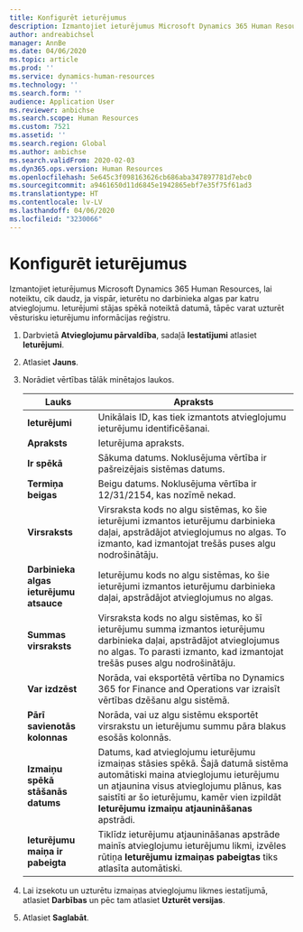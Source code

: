 ```yaml
---
title: Konfigurēt ieturējumus
description: Izmantojiet ieturējumus Microsoft Dynamics 365 Human Resources, lai noteiktu, cik daudz, ja vispār, ieturētu no darbinieka algas par katru atvieglojumu.
author: andreabichsel
manager: AnnBe
ms.date: 04/06/2020
ms.topic: article
ms.prod: ''
ms.service: dynamics-human-resources
ms.technology: ''
ms.search.form: ''
audience: Application User
ms.reviewer: anbichse
ms.search.scope: Human Resources
ms.custom: 7521
ms.assetid: ''
ms.search.region: Global
ms.author: anbichse
ms.search.validFrom: 2020-02-03
ms.dyn365.ops.version: Human Resources
ms.openlocfilehash: 5e645c3f098163626cb686aba347897781d7ebc0
ms.sourcegitcommit: a9461650d11d6845e1942865ebf7e35f75f61ad3
ms.translationtype: HT
ms.contentlocale: lv-LV
ms.lasthandoff: 04/06/2020
ms.locfileid: "3230066"
---
```

# <a name="configure-deductions"></a>Konfigurēt ieturējumus

Izmantojiet ieturējumus Microsoft Dynamics 365 Human Resources, lai noteiktu, cik daudz, ja vispār, ieturētu no darbinieka algas par katru atvieglojumu. Ieturējumi stājas spēkā noteiktā datumā, tāpēc varat uzturēt vēsturisku ieturējumu informācijas reģistru. 

1. Darbvietā **Atvieglojumu pārvaldība**, sadaļā **Iestatījumi** atlasiet **Ieturējumi**.

2. Atlasiet **Jauns**.

3. Norādiet vērtības tālāk minētajos laukos.

   | Lauks | Apraksts |
   | --- | --- |
   | **Ieturējumi** | Unikālais ID, kas tiek izmantots atvieglojumu ieturējumu identificēšanai. |
   | **Apraksts** | Ieturējuma apraksts. |
   | **Ir spēkā** | Sākuma datums. Noklusējuma vērtība ir pašreizējais sistēmas datums. |
   | **Termiņa beigas** | Beigu datums. Noklusējuma vērtība ir 12/31/2154, kas nozīmē nekad. |
   | **Virsraksts** | Virsraksta kods no algu sistēmas, ko šie ieturējumi izmantos ieturējumu darbinieka daļai, apstrādājot atvieglojumus no algas. To izmanto, kad izmantojat trešās puses algu nodrošinātāju. |
   | **Darbinieka algas ieturējumu atsauce** | Ieturējumu kods no algu sistēmas, ko šie ieturējumi izmantos ieturējumu darbinieka daļai, apstrādājot atvieglojumus no algas. |
   | **Summas virsraksts** | Virsraksta kods no algu sistēmas, ko šī ieturējumu summa izmantos ieturējumu darbinieka daļai, apstrādājot atvieglojumus no algas. To parasti izmanto, kad izmantojat trešās puses algu nodrošinātāju. |
   | **Var izdzēst** | Norāda, vai eksportētā vērtība no Dynamics 365 for Finance and Operations var izraisīt vērtības dzēšanu algu sistēmā. |
   | **Pārī savienotās kolonnas** | Norāda, vai uz algu sistēmu eksportēt virsrakstu un ieturējumu summu pāra blakus esošās kolonnās. |
   | **Izmaiņu spēkā stāšanās datums** | Datums, kad atvieglojumu ieturējumu izmaiņas stāsies spēkā. Šajā datumā sistēma automātiski maina atvieglojumu ieturējumu un atjaunina visus atvieglojumu plānus, kas saistīti ar šo ieturējumu, kamēr vien izpildāt **Ieturējumu izmaiņu atjaunināšanas** apstrādi. |
   | **Ieturējumu maiņa ir pabeigta** | Tiklīdz ieturējumu atjaunināšanas apstrāde mainīs atvieglojumu ieturējumu likmi, izvēles rūtiņa **Ieturējumu izmaiņas pabeigtas** tiks atlasīta automātiski. |
   
4. Lai izsekotu un uzturētu izmaiņas atvieglojumu likmes iestatījumā, atlasiet **Darbības** un pēc tam atlasiet **Uzturēt versijas**.

5. Atlasiet **Saglabāt**. 

